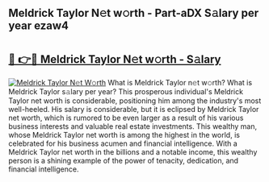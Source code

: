 ## Meldrick Taylor N𝚎t w𝚘rth - Part-aDX S𝚊lary per year ezaw4

# <h2><a href="http://gc21vt.nevu.top/?p=Meldrick+Taylor">🔗 👉🔴 Meldrick Taylor N𝚎t w𝚘rth - S𝚊lary</a></h2>

[![Meldrick Taylor N𝚎t W𝚘rth](https://i.imgur.com/Oavwk0R.jpeg)](http://gc21vt.nevu.top/?p=Meldrick+Taylor)
What is Meldrick Taylor n𝚎t w𝚘rth? What is Meldrick Taylor s𝚊lary per year?
This prosperous individual's Meldrick Taylor net worth is considerable, positioning him among the industry's most well-heeled. His salary is considerable, but it is eclipsed by Meldrick Taylor net worth, which is rumored to be even larger as a result of his various business interests and valuable real estate investments. This wealthy man, whose Meldrick Taylor net worth is among the highest in the world, is celebrated for his business acumen and financial intelligence. With a Meldrick Taylor net worth in the billions and a notable income, this wealthy person is a shining example of the power of tenacity, dedication, and financial intelligence.
